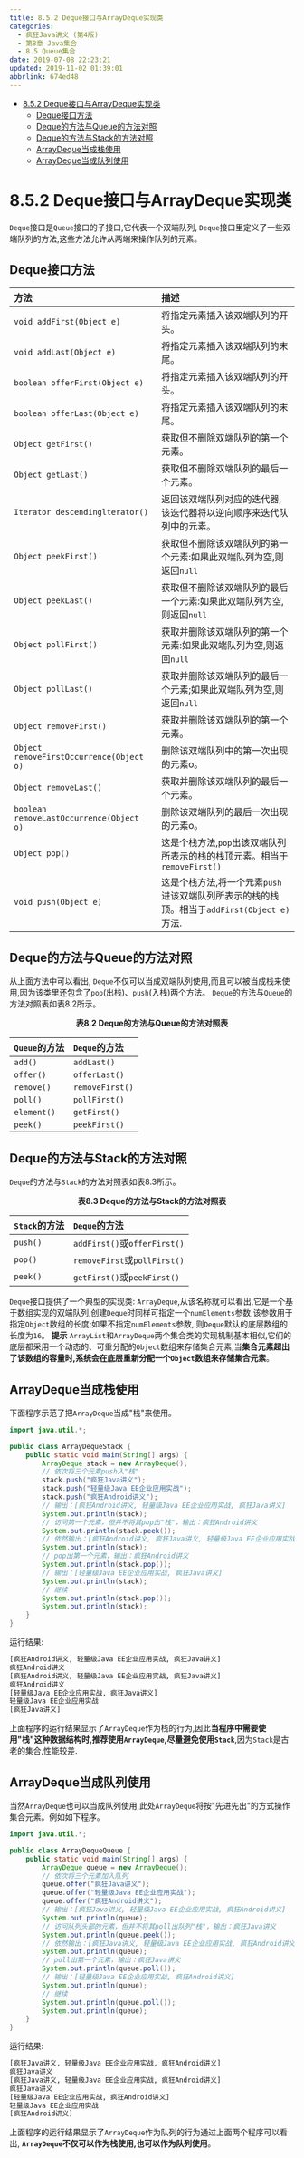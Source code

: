 ```yaml
---
title: 8.5.2 Deque接口与ArrayDeque实现类
categories: 
  - 疯狂Java讲义 (第4版)
  - 第8章 Java集合
  - 8.5 Queue集合
date: 2019-07-08 22:23:21
updated: 2019-11-02 01:39:01
abbrlink: 674ed48
---
```

- [8.5.2 Deque接口与ArrayDeque实现类](/ReadingNotes/674ed48/#8-5-2-Deque接口与ArrayDeque实现类)
    - [Deque接口方法](/ReadingNotes/674ed48/#Deque接口方法)
    - [Deque的方法与Queue的方法对照](/ReadingNotes/674ed48/#Deque的方法与Queue的方法对照)
    - [Deque的方法与Stack的方法对照](/ReadingNotes/674ed48/#Deque的方法与Stack的方法对照)
    - [ArrayDeque当成栈使用](/ReadingNotes/674ed48/#ArrayDeque当成栈使用)
    - [ArrayDeque当成队列使用](/ReadingNotes/674ed48/#ArrayDeque当成队列使用)

<!--more-->
<script src="https://cdn.bootcss.com/jquery/3.4.0/jquery.slim.min.js"></script>
<script>$(document).ready(function () {$(".post-body > ul:nth-child(1)").hide();});</script>

<!--end-->
# 8.5.2 Deque接口与ArrayDeque实现类 #
`Deque`接口是`Queue`接口的子接口,它代表一个双端队列, `Deque`接口里定义了一些双端队列的方法,这些方法允许从两端来操作队列的元素。

## Deque接口方法 ##
|方法|描述|
|:---|:---|
|`void addFirst(Object e)`|将指定元素插入该双端队列的开头。|
|`void addLast(Object e)`|将指定元素插入该双端队列的末尾。|
|`boolean offerFirst(Object e)`|将指定元素插入该双端队列的开头。|
|`boolean offerLast(Object e)`|将指定元素插入该双端队列的末尾。|
|`Object getFirst()`|获取但不删除双端队列的第一个元素。|
|`Object getLast()`|获取但不删除双端队列的最后一个元素。|
|`Iterator descendinglterator()`|返回该双端队列对应的迭代器,该迭代器将以逆向顺序来迭代队列中的元素。|
|`Object peekFirst()`|获取但不删除该双端队列的第一个元素:如果此双端队列为空,则返回`null`|
|`Object peekLast()`|获取但不删除该双端队列的最后一个元素:如果此双端队列为空,则返回`null`|
|`Object pollFirst()`|获取并删除该双端队列的第一个元素:如果此双端队列为空,则返回`null`|
|`Object pollLast()`|获取并删除该双端队列的最后一个元素;如果此双端队列为空,则返回`null`|
|`Object removeFirst()`|获取并删除该双端队列的第一个元素。|
|`Object removeFirstOccurrence(Object o)`|删除该双端队列中的第一次出现的元素o。|
|`Object removeLast()`|获取并删除该双端队列的最后一个元素。|
|`boolean removeLastOccurrence(Object o)`|删除该双端队列的最后一次出现的元素o。|
|`Object pop()`|这是个栈方法,`pop`出该双端队列所表示的栈的栈顶元素。相当于`removeFirst()`|
|`void push(Object e)`|这是个栈方法,将一个元素`push`进该双端队列所表示的栈的栈顶。相当于`addFirst(Object e)`方法.|

## Deque的方法与Queue的方法对照 ##
从上面方法中可以看出, `Deque`不仅可以当成双端队列使用,而且可以被当成栈来使用,因为该类里还包含了`pop`(出栈)、`push`(入栈)两个方法。
`Deque`的方法与`Queue`的方法对照表如表8.2所示。
<center><strong>表8.2 Deque的方法与Queue的方法对照表</strong></center>

|`Queue`的方法|`Deque`的方法|
|:---|:---|
|`add()`|`addLast()`|
|`offer()`|`offerLast()`|
|`remove()`|`removeFirst()`|
|`poll()`|`pollFirst()`|
|`element()`|`getFirst()`|
|`peek()`|`peekFirst()`|
## Deque的方法与Stack的方法对照 ##
`Deque`的方法与`Stack`的方法对照表如表8.3所示。
<center><strong>表8.3 Deque的方法与Stack的方法对照表</strong></center>

|`Stack`的方法|`Deque`的方法|
|:---|:---|
|`push()`|`addFirst()`或`offerFirst()`|
|`pop()`|`removeFirst`或`pollFirst()`|
|`peek()`|`getFirst()`或`peekFirst()`|
`Deque`接口提供了一个典型的实现类: `ArrayDeque`,从该名称就可以看出,它是一个基于数组实现的双端队列,创建`Deque`时同样可指定一个`numElements`参数,该参数用于指定`Object`数组的长度;如果不指定`numElements`参数, 则`Deque`默认的底层数组的长度为`16`。
**提示**
`ArrayList`和`ArrayDeque`两个集合类的实现机制基本相似,它们的底层都采用一个动态的、可重分配的`Object`数组来存储集合元素,当**集合元素超出了该数组的容量时,系统会在底层重新分配一个`Object`数组来存储集合元素**。
## ArrayDeque当成栈使用 ##
下面程序示范了把`ArrayDeque`当成"栈"来使用。
```java
import java.util.*;

public class ArrayDequeStack {
	public static void main(String[] args) {
		ArrayDeque stack = new ArrayDeque();
		// 依次将三个元素push入"栈"
		stack.push("疯狂Java讲义");
		stack.push("轻量级Java EE企业应用实战");
		stack.push("疯狂Android讲义");
		// 输出：[疯狂Android讲义, 轻量级Java EE企业应用实战, 疯狂Java讲义]
		System.out.println(stack);
		// 访问第一个元素，但并不将其pop出"栈"，输出：疯狂Android讲义
		System.out.println(stack.peek());
		// 依然输出：[疯狂Android讲义, 疯狂Java讲义, 轻量级Java EE企业应用实战]
		System.out.println(stack);
		// pop出第一个元素，输出：疯狂Android讲义
		System.out.println(stack.pop());
		// 输出：[轻量级Java EE企业应用实战, 疯狂Java讲义]
		System.out.println(stack);
		// 继续
		System.out.println(stack.pop());
		System.out.println(stack);
	}
}
```
运行结果:
```cmd
[疯狂Android讲义, 轻量级Java EE企业应用实战, 疯狂Java讲义]
疯狂Android讲义
[疯狂Android讲义, 轻量级Java EE企业应用实战, 疯狂Java讲义]
疯狂Android讲义
[轻量级Java EE企业应用实战, 疯狂Java讲义]
轻量级Java EE企业应用实战
[疯狂Java讲义]
```
上面程序的运行结果显示了`ArrayDeque`作为栈的行为,因此**当程序中需要使用"栈"这种数据结构时,推荐使用`ArrayDeque`,尽量避免使用`Stack`**,因为`Stack`是古老的集合,性能较差.
## ArrayDeque当成队列使用 ##
当然`ArrayDeque`也可以当成队列使用,此处`ArrayDeque`将按"先进先出"的方式操作集合元素。例如如下程序。
```java
import java.util.*;

public class ArrayDequeQueue {
	public static void main(String[] args) {
		ArrayDeque queue = new ArrayDeque();
		// 依次将三个元素加入队列
		queue.offer("疯狂Java讲义");
		queue.offer("轻量级Java EE企业应用实战");
		queue.offer("疯狂Android讲义");
		// 输出：[疯狂Java讲义, 轻量级Java EE企业应用实战, 疯狂Android讲义]
		System.out.println(queue);
		// 访问队列头部的元素，但并不将其poll出队列"栈"，输出：疯狂Java讲义
		System.out.println(queue.peek());
		// 依然输出：[疯狂Java讲义, 轻量级Java EE企业应用实战, 疯狂Android讲义]
		System.out.println(queue);
		// poll出第一个元素，输出：疯狂Java讲义
		System.out.println(queue.poll());
		// 输出：[轻量级Java EE企业应用实战, 疯狂Android讲义]
		System.out.println(queue);
		// 继续
		System.out.println(queue.poll());
		System.out.println(queue);
	}
}
```
运行结果:
```cmd
[疯狂Java讲义, 轻量级Java EE企业应用实战, 疯狂Android讲义]
疯狂Java讲义
[疯狂Java讲义, 轻量级Java EE企业应用实战, 疯狂Android讲义]
疯狂Java讲义
[轻量级Java EE企业应用实战, 疯狂Android讲义]
轻量级Java EE企业应用实战
[疯狂Android讲义]
```
上面程序的运行结果显示了`ArrayDeque`作为队列的行为通过上面两个程序可以看出, **`ArrayDeque`不仅可以作为栈使用,也可以作为队列使用**。
